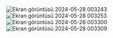 ![Ekran görüntüsü 2024-05-28 003243](https://github.com/grbzemir/Making-a-Personal-Portfolio-Using-Html-Css-and-Javascript/assets/125201557/ae2b07a3-d29e-4af3-b898-fa8fdf24fe0f)
![Ekran görüntüsü 2024-05-28 003253](https://github.com/grbzemir/Making-a-Personal-Portfolio-Using-Html-Css-and-Javascript/assets/125201557/9dfa035a-1e54-4364-9f3e-819fd9dc4984)
![Ekran görüntüsü 2024-05-28 003300](https://github.com/grbzemir/Making-a-Personal-Portfolio-Using-Html-Css-and-Javascript/assets/125201557/d858bc83-4a17-4d23-9d01-da3c83ff8d61)
![Ekran görüntüsü 2024-05-28 003309](https://github.com/grbzemir/Making-a-Personal-Portfolio-Using-Html-Css-and-Javascript/assets/125201557/87a13083-9882-4b01-8e40-bee7b30106b1)
